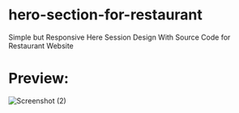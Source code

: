 # hero-section-for-restaurant
Simple but Responsive Here Session Design With Source Code for Restaurant Website

 # Preview:
 ![Screenshot (2)](https://github.com/httpsadnankhan/hero-section-for-restaurant/assets/120323286/3d27c620-f41d-46d1-987b-2aaca251e3dc)
